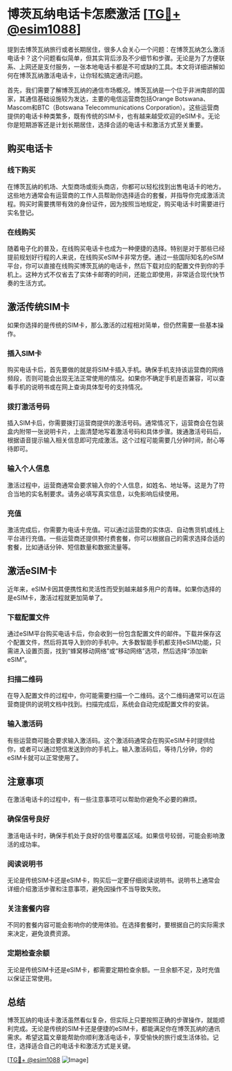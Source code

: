 # 博茨瓦纳电话卡怎麽激活 [[TG💪+ @esim1088](https://t.me/s/esim1088)]

提到去博茨瓦纳旅行或者长期居住，很多人会关心一个问题：在博茨瓦纳怎么激活电话卡？这个问题看似简单，但其实背后涉及不少细节和步骤。无论是为了方便联系、上网还是支付服务，一张本地电话卡都是不可或缺的工具。本文将详细讲解如何在博茨瓦纳激活电话卡，让你轻松搞定通讯问题。

首先，我们需要了解博茨瓦纳的通信市场概况。博茨瓦纳是一个位于非洲南部的国家，其通信基础设施较为发达，主要的电信运营商包括Orange Botswana、Mascom和BTC（Botswana Telecommunications Corporation）。这些运营商提供的电话卡种类繁多，既有传统的SIM卡，也有越来越受欢迎的eSIM卡。无论你是短期游客还是计划长期居住，选择合适的电话卡和激活方式至关重要。

## 购买电话卡

### 线下购买

在博茨瓦纳的机场、大型商场或街头商店，你都可以轻松找到出售电话卡的地方。这些地方通常会有运营商的工作人员帮助你选择适合的套餐，并指导你完成激活流程。购买时需要携带有效的身份证件，因为按照当地规定，购买电话卡时需要进行实名登记。

### 在线购买

随着电子化的普及，在线购买电话卡也成为一种便捷的选择。特别是对于那些已经提前规划好行程的人来说，在线购买eSIM卡非常方便。通过一些国际知名的eSIM平台，你可以直接在线购买博茨瓦纳的电话卡，然后下载对应的配置文件到你的手机上。这种方式不仅省去了实体卡邮寄的时间，还能立即使用，非常适合现代快节奏的生活方式。

## 激活传统SIM卡

如果你选择的是传统的SIM卡，那么激活的过程相对简单，但仍然需要一些基本操作。

### 插入SIM卡

购买电话卡后，首先要做的就是将SIM卡插入手机。确保手机支持该运营商的网络频段，否则可能会出现无法正常使用的情况。如果你不确定手机是否兼容，可以查看手机的说明书或在网上查询具体型号的支持情况。

### 拨打激活号码

插入SIM卡后，你需要拨打运营商提供的激活号码。通常情况下，运营商会在包装盒内附带一张说明卡片，上面清楚地写着激活号码和具体步骤。拨通激活号码后，根据语音提示输入相关信息即可完成激活。这个过程可能需要几分钟时间，耐心等待即可。

### 输入个人信息

激活过程中，运营商通常会要求输入你的个人信息，如姓名、地址等。这是为了符合当地的实名制要求。请务必填写真实信息，以免影响后续使用。

### 充值

激活完成后，你需要为电话卡充值。可以通过运营商的实体店、自动售货机或线上平台进行充值。一些运营商还提供预付费套餐，你可以根据自己的需求选择合适的套餐，比如通话分钟、短信数量和数据流量等。

## 激活eSIM卡

近年来，eSIM卡因其便携性和灵活性而受到越来越多用户的青睐。如果你选择的是eSIM卡，激活过程就更加简单了。

### 下载配置文件

通过eSIM平台购买电话卡后，你会收到一份包含配置文件的邮件。下载并保存这个配置文件，然后将其导入到你的手机中。大多数智能手机都支持eSIM功能，只需进入设置页面，找到“蜂窝移动网络”或“移动网络”选项，然后选择“添加新eSIM”。

### 扫描二维码

在导入配置文件的过程中，你可能需要扫描一个二维码。这个二维码通常可以在运营商提供的说明文档中找到。扫描完成后，系统会自动完成配置文件的安装。

### 输入激活码

有些运营商可能会要求输入激活码。这个激活码通常会在购买eSIM卡时提供给你，或者可以通过短信发送到你的手机上。输入激活码后，等待几分钟，你的eSIM卡就可以正常使用了。

## 注意事项

在激活电话卡的过程中，有一些注意事项可以帮助你避免不必要的麻烦。

### 确保信号良好

激活电话卡时，确保手机处于良好的信号覆盖区域。如果信号较弱，可能会影响激活的成功率。

### 阅读说明书

无论是传统SIM卡还是eSIM卡，购买后一定要仔细阅读说明书。说明书上通常会详细介绍激活步骤和注意事项，避免因操作不当导致失败。

### 关注套餐内容

不同的套餐内容可能会影响你的使用体验。在选择套餐时，要根据自己的实际需求来决定，避免浪费资源。

### 定期检查余额

无论是传统SIM卡还是eSIM卡，都需要定期检查余额。一旦余额不足，及时充值以保证正常使用。

## 总结

博茨瓦纳的电话卡激活虽然看似复杂，但实际上只要按照正确的步骤操作，就能顺利完成。无论是传统的SIM卡还是便捷的eSIM卡，都能满足你在博茨瓦纳的通讯需求。希望这篇文章能帮助你顺利激活电话卡，享受愉快的旅行或生活体验。记住，选择适合自己的电话卡和激活方式是关键。

[[TG💪+ @esim1088](https://t.me/s/esim1088) ![Image](https://i.postimg.cc/4NQfJmqS/Snipaste-2025-05-13-00-14-12.png)]